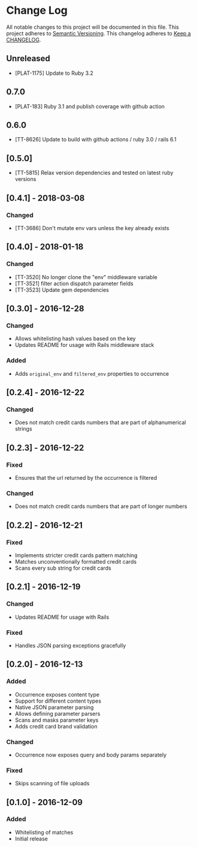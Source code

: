 # Change Log

All notable changes to this project will be documented in this file.
This project adheres to [Semantic Versioning](http://semver.org/).
This changelog adheres to [Keep a CHANGELOG](http://keepachangelog.com/).

## Unreleased

- [PLAT-1175] Update to Ruby 3.2

## 0.7.0

- [PLAT-183] Ruby 3.1 and publish coverage with github action

## 0.6.0

- [TT-8626] Update to build with github actions / ruby 3.0 / rails 6.1

## [0.5.0]

- [TT-5815] Relax version dependencies and tested on latest ruby versions

## [0.4.1] - 2018-03-08

### Changed

- [TT-3686] Don't mutate env vars unless the key already exists

## [0.4.0] - 2018-01-18

### Changed

- [TT-3520] No longer clone the "env" middleware variable
- [TT-3521] filter action dispatch parameter fields
- [TT-3523] Update gem dependencies

## [0.3.0] - 2016-12-28

### Changed

- Allows whitelisting hash values based on the key
- Updates README for usage with Rails middleware stack

### Added

- Adds `original_env` and `filtered_env` properties to occurrence

## [0.2.4] - 2016-12-22

### Changed

- Does not match credit cards numbers that are part of alphanumerical strings

## [0.2.3] - 2016-12-22

### Fixed

- Ensures that the url returned by the occurrence is filtered

### Changed

- Does not match credit cards numbers that are part of longer numbers

## [0.2.2] - 2016-12-21

### Fixed

- Implements stricter credit cards pattern matching
- Matches unconventionally formatted credit cards
- Scans every sub string for credit cards

## [0.2.1] - 2016-12-19

### Changed

- Updates README for usage with Rails

### Fixed

- Handles JSON parsing exceptions gracefully

## [0.2.0] - 2016-12-13

### Added

- Occurrence exposes content type
- Support for different content types
- Native JSON parameter parsing
- Allows defining parameter parsers
- Scans and masks parameter keys
- Adds credit card brand validation

### Changed

- Occurrence now exposes query and body params separately

### Fixed

- Skips scanning of file uploads

## [0.1.0] - 2016-12-09

### Added

- Whitelisting of matches
- Initial release

